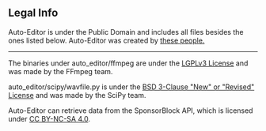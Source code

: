 ## Legal Info

Auto-Editor is under the Public Domain and includes all files besides the ones listed below. Auto-Editor was created by [these people.](https://github.com/WyattBlue/auto-editor/blob/master/resources/AUTHORS.md)

----

The binaries under auto_editor/ffmpeg are under the [LGPLv3 License](https://github.com/WyattBlue/auto-editor/blob/master/auto_editor/ffmpeg/LICENSE.txt) and was made by the FFmpeg team.

auto_editor/scipy/wavfile.py is under the [BSD 3-Clause "New" or "Revised" License](https://github.com/scipy/scipy/blob/master/LICENSE.txt) and was made by the SciPy team.

Auto-Editor can retrieve data from the SponsorBlock API, which is licensed under [CC BY-NC-SA 4.0](https://creativecommons.org/licenses/by-nc-sa/4.0/).
